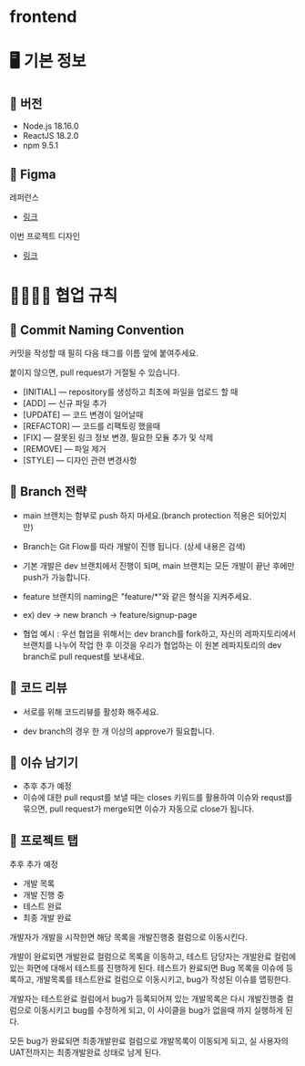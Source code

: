 # frontend

# 🖥️ 기본 정보

## 📍 버전

- Node.js 18.16.0
- ReactJS 18.2.0
- npm 9.5.1

## 📍 Figma
레퍼런스
- [링크](https://www.figma.com/file/2uYtkweyAtBjYd1vBwotE5/Youtube-Clone-Coding-UI)

이번 프로젝트 디자인
- [링크](https://www.figma.com/file/ZfmXT3cqFAgx7pJXlM995l/%EA%B0%95%EA%B9%802?type=design&node-id=0%3A1&mode=design&t=LhlVLYJt4weSDboU-1)

# 👨‍👨‍👧‍👦 협업 규칙
## 📍 Commit Naming Convention

커밋을 작성할 때 필히 다음 태그를 이름 앞에 붙여주세요.

붙이지 않으면, pull request가 거절될 수 있습니다.

- [INITIAL] — repository를 생성하고 최초에 파일을 업로드 할 때
- [ADD] — 신규 파일 추가
- [UPDATE] — 코드 변경이 일어날때
- [REFACTOR] — 코드를 리팩토링 했을때
- [FIX] — 잘못된 링크 정보 변경, 필요한 모듈 추가 및 삭제
- [REMOVE] — 파일 제거
- [STYLE] — 디자인 관련 변경사항
  
## 📍 Branch 전략
- main 브랜치는 함부로 push 하지 마세요.(branch protection 적용은 되어있지만)

- Branch는 Git Flow를 따라 개발이 진행 됩니다. (상세 내용은 검색)

- 기본 개발은 dev 브랜치에서 진행이 되며, main 브랜치는 모든 개발이 끝난 후에만 push가 가능합니다.

- feature 브랜치의 naming은 "feature/*"와 같은 형식을 지켜주세요.

- ex) dev -> new branch -> feature/signup-page

- 협업 예시 : 우선 협업을 위해서는 dev branch를 fork하고, 자신의 레파지토리에서 브랜치를 나누어 작업 한 후 이것을 우리가 협업하는 이 원본 레파지토리의 dev branch로 pull request를 보내세요.

## 📍 코드 리뷰

- 서로를 위해 코드리뷰를 활성화 해주세요.

- dev branch의 경우 한 개 이상의 approve가 필요합니다.

## 📍 이슈 남기기
- 추후 추가 예정
- 이슈에 대한 pull requst를 보낼 때는 closes 키워드를 활용하여 이슈와 requst를 묶으면, pull request가 merge되면 이슈가 자동으로 close가 됩니다.

## 📍 프로젝트 탭
추후 추가 예정
- 개발 목록
- 개발 진행 중
- 테스트 완료
- 최종 개발 완료

개발자가 개발을 시작한면 해당 목록을 개발진행중 컬럼으로 이동시킨다.

개발이 완료되면 개발완료 컬럼으로 목록을 이동하고, 테스트 담당자는 개발완료 컬럼에 있는 화면에 대해서 테스트를 진행하게 된다. 테스트가 완료되면 Bug 목록을 이슈에 등록하고, 개발목록를 테스트완료 컬럼으로 이동시키고, bug가 작성된 이슈를 맵핑한다.

개발자는 테스트완료 컬럼에서 bug가 등록되어져 있는 개발목록은 다시 개발진행중 컬럼으로 이동시키고 bug를 수정하게 되고, 이 사이클을 bug가 없을때 까지 실행하게 된다.

모든 bug가 완료되면 최종개발완료 컬럼으로 개발목록이 이동되게 되고, 실 사용자의 UAT전까지는 최종개발완료 상태로 남게 된다.

